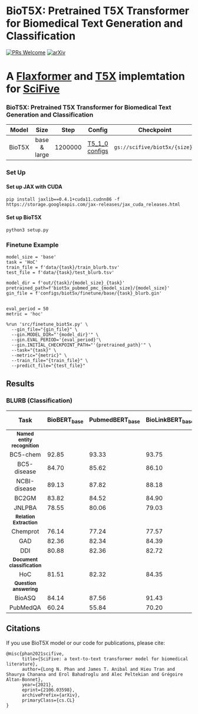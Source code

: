 # BioT5X: Pretrained T5X Transformer for Biomedical Text Generation and Classification 


[![PRs Welcome](https://img.shields.io/badge/PRs-welcome-green.svg?style=flat-square)](http://makeapullrequest.com)
[![arXiv](https://img.shields.io/badge/arXiv-2106.03598-b31b1b.svg)](https://arxiv.org/abs/2106.03598)
# A [Flaxformer](https://github.com/google/flaxformer) and [T5X](https://github.com/google-research/t5x) implemtation for [SciFive](https://github.com/justinphan3110/SciFive) 



### BioT5X: Pretrained T5X Transformer for Biomedical Text Generation and Classification 


| Model           |    Size     | Step | Config  | Checkpoint  |
|:---------------:|:-----------:|:----:|:-------:|:-----------:|
| BioT5X    | base & large  | 1200000 | [T5_1_0 configs](https://github.com/justinphan3110/BioT5X/tree/main/configs/t5/t5_1_0)| `gs://scifive/biot5x/{size}/` |

### Set Up

#### Set up JAX with CUDA
```[python]
pip install jaxlib==0.4.1+cuda11.cudnn86 -f https://storage.googleapis.com/jax-releases/jax_cuda_releases.html
```

#### Set up BioT5X
```
python3 setup.py
```


### Finetune Example
```[python]
model_size = 'base'
task = 'HoC'
train_file = f'data/{task}/train_blurb.tsv'
test_file = f'data/{task}/test_blurb.tsv'

model_dir = f'out/{task}/{model_size}_{task}'
pretrained_path=f'biot5x_pubmed_pmc_{model_size}/{model_size}'
gin_file = f'configs/biot5x/finetune/base/{task}_blurb.gin'


eval_period = 50
metric = 'hoc'

%run 'src/finetune_biot5x.py' \
  --gin_file="{gin_file}" \
  --gin.MODEL_DIR="'{model_dir}'" \
  --gin.EVAL_PERIOD='{eval_period}'\
  --gin.INITIAL_CHECKPOINT_PATH="'{pretrained_path}'" \
  --task="{task}" \
  --metric="{metric}" \
  --train_file="{train_file}" \
  --predict_file="{test_file}"
```

## Results

### BLURB (Classification)
|           Task          | BioBERT<sub>base</sub> | PubmedBERT<sub>base</sub> | BioLinkBERT<sub>base</sub> | **BioT5X<sub>base</sub> (Ours)** |
|:-----------------------:|-----------------|-----------------|------------------|-----------------|
| <sub>**Named entity recognition**</sub>                                     
| BC5-chem                |      92.85      |      93.33      |       93.75      |    ****         |
| BC5-disease             |      84.70      |      85.62      |       86.10      |    ****         |
| NCBI-disease            |      89.13      |      87.82      |       88.18      |    ****         |
| BC2GM                   |      83.82      |      84.52      |       84.90      |    83.2         |
| JNLPBA                  |      78.55      |      80.06      |       79.03      |    ****         |
| <sub>**Relation Extraction**</sub>                                     
| Chemprot                |      76.14      |      77.24      |       77.57      |    **77.40**    |
| GAD                     |      82.36      |      82.34      |       84.39      |    **83.66**    |
| DDI                     |      80.88      |      82.36      |       82.72      |    **82.63**    |
| <sub>**Document classification**</sub>
| HoC                     |      81.51      |      82.32      |       84.35      |    **82.39**    |
| <sub>**Question answering**</sub>
| BioASQ                  |      84.14      |      87.56      |       91.43      |    **91.43**    |
| PubMedQA                |      60.24      |      55.84      |       70.20      |    **67.60**    |



## Citations
If you use BioT5X model or our code for publications, please cite: 
```
@misc{phan2021scifive,
      title={SciFive: a text-to-text transformer model for biomedical literature}, 
      author={Long N. Phan and James T. Anibal and Hieu Tran and Shaurya Chanana and Erol Bahadroglu and Alec Peltekian and Grégoire Altan-Bonnet},
      year={2021},
      eprint={2106.03598},
      archivePrefix={arXiv},
      primaryClass={cs.CL}
}
```

